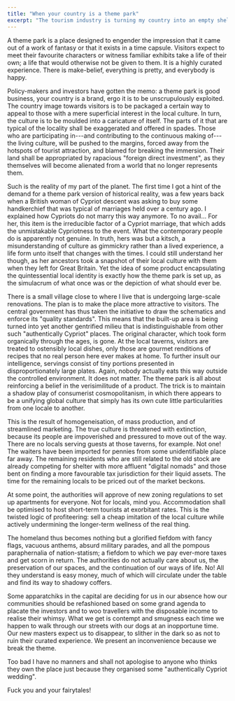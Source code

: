 ```yaml
---
title: "When your country is a theme park"
excerpt: "The tourism industry is turning my country into an empty shell, designed to appeal to visitors at the expense of locals."
---
```


A theme park is a place designed to engender the impression that it
came out of a work of fantasy or that it exists in a time capsule.
Visitors expect to meet their favourite characters or witness familiar
exhibits take a life of their own; a life that would otherwise not be
given to them. It is a highly curated experience. There is
make-belief, everything is pretty, and everybody is happy.

Policy-makers and investors have gotten the memo: a theme park is good
business, your country is a brand, ergo it is to be unscrupulously
exploited. The country image towards visitors is to be packaged a
certain way to appeal to those with a mere superficial interest in the
local culture. In turn, the culture is to be moulded into a caricature
of itself. The parts of it that are typical of the locality shall be
exaggerated and offered in spades. Those who are participating
in---and contributing to the continuous making of---the living
culture, will be pushed to the margins, forced away from the hotspots
of tourist attraction, and blamed for breaking the immersion. Their
land shall be appropriated by rapacious "foreign direct investment",
as they themselves will become alienated from a world that no longer
represents them.

Such is the reality of my part of the planet. The first time I got a
hint of the demand for a theme park version of historical reality, was
a few years back when a British woman of Cypriot descent was asking to
buy some handkerchief that was typical of marriages held over a
century ago. I explained how Cypriots do not marry this way anymore.
To no avail... For her, this item is the irreducible factor of a
Cypriot marriage, that which adds the unmistakable Cypriotness to the
event. What the contemporary people do is apparently not genuine. In
truth, hers was but a kitsch, a misunderstanding of culture as
gimmickry rather than a lived experience, a life form unto itself that
changes with the times. I could still understand her though, as her
ancestors took a snapshot of their local culture with them when they
left for Great Britain. Yet the idea of some product encapsulating the
quintessential local identity is exactly how the theme park is set up,
as the simulacrum of what once was or the depiction of what should
ever be.

There is a small village close to where I live that is undergoing
large-scale renovations. The plan is to make the place more attractive
to visitors. The central government has thus taken the initiative to
draw the schematics and enforce its "quality standards". This means
that the built-up area is being turned into yet another gentrified
milieu that is indistinguishable from other such "authentically
Cypriot" places. The original character, which took form organically
through the ages, is gone. At the local taverns, visitors are treated
to ostensibly local dishes, only those are gourmet renditions of
recipes that no real person here ever makes at home. To further insult
our intelligence, servings consist of tiny portions presented in
disproportionately large plates. Again, nobody actually eats this way
outside the controlled environment. It does not matter. The theme park
is all about reinforcing a belief in the verisimilitude of a product.
The trick is to maintain a shadow play of consumerist cosmopolitanism,
in which there appears to be a unifying global culture that simply has
its own cute little particularities from one locale to another.

This is the result of homogeneisation, of mass production, and of
streamlined marketing. The true culture is threatened with extinction,
because its people are impoverished and pressured to move out of the
way. There are no locals serving guests at those taverns, for example.
Not one! The waiters have been imported for pennies from some
unidentifiable place far away. The remaining residents who are still
related to the old stock are already competing for shelter with more
affluent "digital nomads" and those bent on finding a more favourable
tax jurisdiction for their liquid assets. The time for the remaining
locals to be priced out of the market beckons.

At some point, the authorities will approve of new zoning regulations
to set up apartments for everyone. Not for locals, mind you.
Accommodation shall be optimised to host short-term tourists at
exorbitant rates. This is the twisted logic of profiteering: sell a
cheap imitation of the local culture while actively undermining the
longer-term wellness of the real thing.

The homeland thus becomes nothing but a glorified fiefdom with fancy
flags, vacuous anthems, absurd military parades, and all the pompous
paraphernalia of nation-statism; a fiefdom to which we pay ever-more
taxes and get scorn in return. The authorities do not actually care
about us, the preservation of our spaces, and the continuation of our
ways of life. No! All they understand is easy money, much of which
will circulate under the table and find its way to shadowy coffers.

Some apparatchiks in the capital are deciding for us in our absence
how our communities should be refashioned based on some grand agenda
to placate the investors and to woo travellers with the disposable
income to realise their whimsy. What we get is contempt and smugness
each time we happen to walk through our streets with our dogs at an
inopportune time. Our new masters expect us to disappear, to slither
in the dark so as not to ruin their curated experience. We present an
inconvenience because we break the theme.

Too bad I have no manners and shall not apologise to anyone who thinks
they own the place just because they organised some "authentically
Cypriot wedding".

Fuck you and your fairytales!
